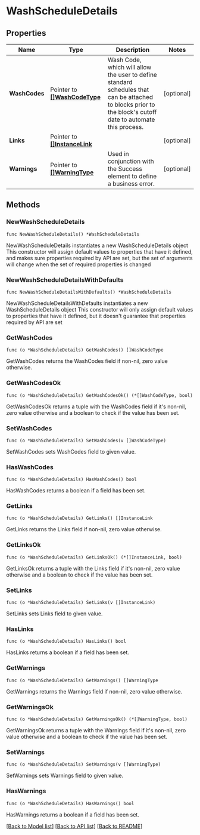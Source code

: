 # WashScheduleDetails

## Properties

Name | Type | Description | Notes
------------ | ------------- | ------------- | -------------
**WashCodes** | Pointer to [**[]WashCodeType**](WashCodeType.md) | Wash Code, which will allow the user to define standard schedules that can be attached to blocks prior to the block&#39;s cutoff date to automate this process. | [optional] 
**Links** | Pointer to [**[]InstanceLink**](InstanceLink.md) |  | [optional] 
**Warnings** | Pointer to [**[]WarningType**](WarningType.md) | Used in conjunction with the Success element to define a business error. | [optional] 

## Methods

### NewWashScheduleDetails

`func NewWashScheduleDetails() *WashScheduleDetails`

NewWashScheduleDetails instantiates a new WashScheduleDetails object
This constructor will assign default values to properties that have it defined,
and makes sure properties required by API are set, but the set of arguments
will change when the set of required properties is changed

### NewWashScheduleDetailsWithDefaults

`func NewWashScheduleDetailsWithDefaults() *WashScheduleDetails`

NewWashScheduleDetailsWithDefaults instantiates a new WashScheduleDetails object
This constructor will only assign default values to properties that have it defined,
but it doesn't guarantee that properties required by API are set

### GetWashCodes

`func (o *WashScheduleDetails) GetWashCodes() []WashCodeType`

GetWashCodes returns the WashCodes field if non-nil, zero value otherwise.

### GetWashCodesOk

`func (o *WashScheduleDetails) GetWashCodesOk() (*[]WashCodeType, bool)`

GetWashCodesOk returns a tuple with the WashCodes field if it's non-nil, zero value otherwise
and a boolean to check if the value has been set.

### SetWashCodes

`func (o *WashScheduleDetails) SetWashCodes(v []WashCodeType)`

SetWashCodes sets WashCodes field to given value.

### HasWashCodes

`func (o *WashScheduleDetails) HasWashCodes() bool`

HasWashCodes returns a boolean if a field has been set.

### GetLinks

`func (o *WashScheduleDetails) GetLinks() []InstanceLink`

GetLinks returns the Links field if non-nil, zero value otherwise.

### GetLinksOk

`func (o *WashScheduleDetails) GetLinksOk() (*[]InstanceLink, bool)`

GetLinksOk returns a tuple with the Links field if it's non-nil, zero value otherwise
and a boolean to check if the value has been set.

### SetLinks

`func (o *WashScheduleDetails) SetLinks(v []InstanceLink)`

SetLinks sets Links field to given value.

### HasLinks

`func (o *WashScheduleDetails) HasLinks() bool`

HasLinks returns a boolean if a field has been set.

### GetWarnings

`func (o *WashScheduleDetails) GetWarnings() []WarningType`

GetWarnings returns the Warnings field if non-nil, zero value otherwise.

### GetWarningsOk

`func (o *WashScheduleDetails) GetWarningsOk() (*[]WarningType, bool)`

GetWarningsOk returns a tuple with the Warnings field if it's non-nil, zero value otherwise
and a boolean to check if the value has been set.

### SetWarnings

`func (o *WashScheduleDetails) SetWarnings(v []WarningType)`

SetWarnings sets Warnings field to given value.

### HasWarnings

`func (o *WashScheduleDetails) HasWarnings() bool`

HasWarnings returns a boolean if a field has been set.


[[Back to Model list]](../README.md#documentation-for-models) [[Back to API list]](../README.md#documentation-for-api-endpoints) [[Back to README]](../README.md)


